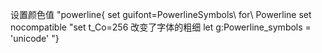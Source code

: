 
设置颜色值
"powerline{
set guifont=PowerlineSymbols\ for\ Powerline
set nocompatible
"set t_Co=256 改变了字体的粗细
let g:Powerline_symbols = 'unicode'
"}

